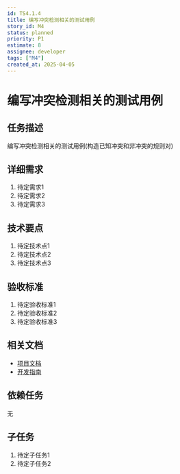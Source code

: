 ```yaml
---
id: TS4.1.4
title: 编写冲突检测相关的测试用例
story_id: M4
status: planned
priority: P1
estimate: 8
assignee: developer
tags: ["M4"]
created_at: 2025-04-05
---
```


# 编写冲突检测相关的测试用例

## 任务描述

编写冲突检测相关的测试用例(构造已知冲突和非冲突的规则对)

## 详细需求

1. 待定需求1
2. 待定需求2
3. 待定需求3

## 技术要点

1. 待定技术点1
2. 待定技术点2
3. 待定技术点3

## 验收标准

1. 待定验收标准1
2. 待定验收标准2
3. 待定验收标准3

## 相关文档

- [项目文档](../../../docs/README.md)
- [开发指南](../../../docs/development.md)

## 依赖任务

无

## 子任务

1. 待定子任务1
2. 待定子任务2
